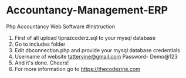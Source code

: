 # Accountancy-Management-ERP
Php Accountancy Web Software
#Instruction
1. First of all upload tiprazcoderz.sql to your mysql database
2. Go to includes folder
3. Edit dbconnection.php and provide your mysql database credentials
4. Username of website tattervine@gmail.com Password- Demo@123
5. And it's done. Cheers!
6. For more information go to https://thecodezine.com
